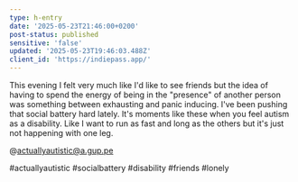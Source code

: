 ```yaml
---
type: h-entry
date: '2025-05-23T21:46:00+0200'
post-status: published
sensitive: 'false'
updated: '2025-05-23T19:46:03.488Z'
client_id: 'https://indiepass.app/'
---
```

This evening I felt very much like I'd like to see friends but the idea of having to spend the energy of being in the "presence" of another person was something between exhausting and panic inducing. I've been pushing that social battery hard lately. 
It's moments like these when you feel autism as a disability. Like I want to run as fast and long as the others but it's just not happening with one leg. 

@actuallyautistic@a.gup.pe

#actuallyautistic #socialbattery #disability #friends #lonely

